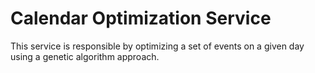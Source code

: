 # Calendar Optimization Service

This service is responsible by optimizing a set of events on a given day using a genetic algorithm approach.


